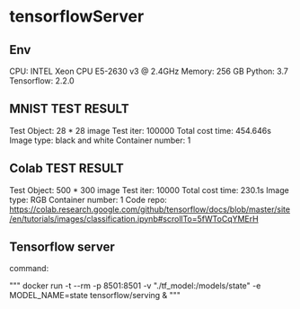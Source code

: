 # tensorflowServer

## Env
CPU: INTEL Xeon CPU E5-2630 v3 @ 2.4GHz
Memory: 256 GB
Python: 3.7
Tensorflow: 2.2.0

## MNIST TEST RESULT
Test Object: 28 * 28 image
Test iter: 100000
Total cost time: 454.646s
Image type: black and white
Container number: 1

## Colab TEST RESULT
Test Object: 500 * 300 image
Test iter: 10000
Total cost time: 230.1s
Image type: RGB
Container number: 1
Code repo: https://colab.research.google.com/github/tensorflow/docs/blob/master/site/en/tutorials/images/classification.ipynb#scrollTo=5fWToCqYMErH

## Tensorflow server
command:

"""
docker run -t --rm -p 8501:8501 -v "./tf_model:/models/state" -e MODEL_NAME=state tensorflow/serving &
"""
